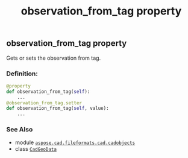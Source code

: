 ﻿---
title: observation_from_tag property
second_title: Aspose.CAD for Python via .NET API References
description: 
type: docs
weight: 330
url: /python-net/aspose.cad.fileformats.cad.cadobjects/cadgeodata/observation_from_tag/
is_root: false
---

## observation_from_tag property


Gets or sets the observation from tag.
### Definition:
```python
@property
def observation_from_tag(self):
    ...
@observation_from_tag.setter
def observation_from_tag(self, value):
    ...
```

### See Also
* module [`aspose.cad.fileformats.cad.cadobjects`](../../)
* class [`CadGeoData`](/cad/python-net/aspose.cad.fileformats.cad.cadobjects/cadgeodata)

